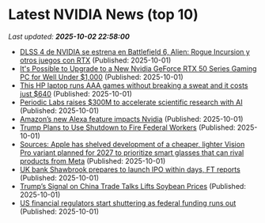 # Latest NVIDIA News (top 10)
_Last updated: **2025-10-02 22:58:00**_

- [DLSS 4 de NVIDIA se estrena en Battlefield 6, Alien: Rogue Incursion y otros juegos con RTX](https://www.linuxadictos.com/dlss-4-de-nvidia-se-estrena-en-battlefield-6-alien-rogue-incursion-y-otros-juegos-con-rtx.html) (Published: 2025-10-01)
- [It's Possible to Upgrade to a New Nvidia GeForce RTX 50 Series Gaming PC for Well Under $1,000](https://www.ign.com/articles/upgrade-to-a-geforce-rtx-50-series-gaming-pc-for-well-under-1000) (Published: 2025-10-01)
- [This HP laptop runs AAA games without breaking a sweat and it costs just $640](https://www.xda-developers.com/this-hp-gaming-laptop-delivers-everything-you-want/) (Published: 2025-10-01)
- [Periodic Labs raises $300M to accelerate scientific research with AI](https://siliconangle.com/2025/10/01/periodic-labs-raises-300m-accelerate-scientific-research-ai/) (Published: 2025-10-01)
- [Amazon’s new Alexa feature impacts Nvidia](https://biztoc.com/x/9f7f13bc68fd34f4) (Published: 2025-10-01)
- [Trump Plans to Use Shutdown to Fire Federal Workers](https://biztoc.com/x/76b37aa571f1db82) (Published: 2025-10-01)
- [Sources: Apple has shelved development of a cheaper, lighter Vision Pro variant planned for 2027 to prioritize smart glasses that can rival products from Meta](https://biztoc.com/x/5b319fb34fecb9b1) (Published: 2025-10-01)
- [UK bank Shawbrook prepares to launch IPO within days, FT reports](https://biztoc.com/x/de394e862cc18b10) (Published: 2025-10-01)
- [Trump’s Signal on China Trade Talks Lifts Soybean Prices](https://biztoc.com/x/4cc6510dae4f24e0) (Published: 2025-10-01)
- [US financial regulators start shuttering as federal funding runs out](https://biztoc.com/x/94333372fa706564) (Published: 2025-10-01)
